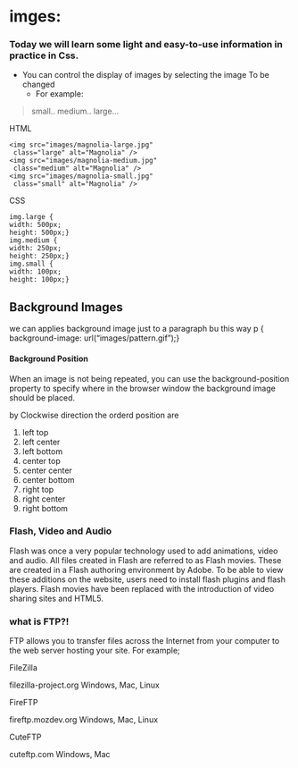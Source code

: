 # imges:

### Today we will learn some light and easy-to-use information in practice in Css.
- You can control the display of images by selecting the image
   To be changed
   -  For example:
> small..
>medium..
>large...

HTML
```
<img src="images/magnolia-large.jpg"
 class="large" alt="Magnolia" />
<img src="images/magnolia-medium.jpg"
 class="medium" alt="Magnolia" />
<img src="images/magnolia-small.jpg"
 class="small" alt="Magnolia" />
 ```
 CSS
```
img.large {
width: 500px;
height: 500px;}
img.medium {
width: 250px;
height: 250px;}
img.small {
width: 100px;
height: 100px;}
```
## Background Images
we can applies background image just to a paragraph bu this way p { background-image: url(“images/pattern.gif”);}


#### Background Position
When an image is not being repeated, you can use the background-position property to specify where in the browser window the background image should be placed.

by Clockwise direction the orderd position are

1. left top
2. left center
3. left bottom
4. center top
5. center center
6. center bottom
7. right top
8. right center
9. right bottom



### Flash, Video and Audio
Flash was once a very popular technology used to add animations, video and audio. All files created in Flash are referred to as Flash movies. These are created in a Flash authoring environment by Adobe. To be able to view these additions on the website, users need to install flash plugins and flash players. Flash movies have been replaced with the introduction of video sharing sites and HTML5.

### what is FTP?!

FTP allows you to transfer files across the Internet from your computer to the web server hosting your site. For example;

FileZilla

filezilla-project.org Windows, Mac, Linux

FireFTP

fireftp.mozdev.org Windows, Mac, Linux

CuteFTP

cuteftp.com Windows, Mac
